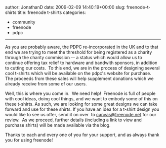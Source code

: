 author: JonathanD
date: 2009-02-09 14:40:19+00:00
slug: freenode-t-shirts
title: freenode t-shirts
categories:
- community
- freenode
- pdpc
---

As you are probably aware, the PDPC re-incorporated in the UK and to that end we are trying to meet the threshold for being registered as a charity through the charity commission -- a status which would allow us to continue offering tax relief to hardware and bandwith sponsors, in addition to cutting our costs.  To this end, we are in the process of designing several cool t-shirts which will be available on the pdpc's website for purchase.  The proceeds from these sales will help supplement donations which we already receive from some of our users.



Well, this is where you come in.  We need help!  Freenode is full of people with cool ideas, doing cool things, and we want to embody some of this on these t-shirts. As such, we are looking for some great designs we can take forward and use for these shirts. If you have an idea for a t-shirt design you would like to see us offer, send it on over  to [canvas@freenode.net](mailto:canvas@freenode.net) for our review.  As we proceed, further details (including a link to view and purchase shirts) will be made available via the blog.



Thanks to each and every one of you for your support, and as always thank you for using freenode!
